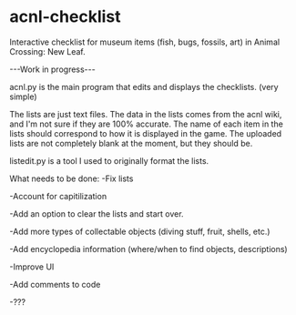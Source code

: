 # acnl-checklist
Interactive checklist for museum items (fish, bugs, fossils, art) in Animal Crossing: New Leaf.

---Work in progress---

acnl.py is the main program that edits and displays the checklists. (very simple)

The lists are just text files. The data in the lists comes from the acnl wiki, and I'm not sure if they
are 100% accurate. The name of each item in the lists should correspond to how it is displayed in the game. 
The uploaded lists are not completely blank at the moment, but they should be.

listedit.py is a tool I used to originally format the lists. 

What needs to be done:
-Fix lists

-Account for capitilization

-Add an option to clear the lists and start over.

-Add more types of collectable objects (diving stuff, fruit, shells, etc.)

-Add encyclopedia information (where/when to find objects, descriptions)

-Improve UI

-Add comments to code

-???
